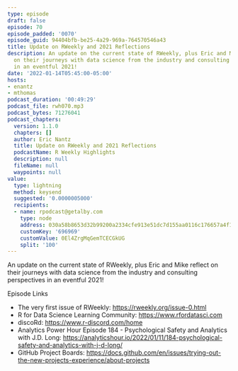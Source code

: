 ```yaml
---
type: episode
draft: false
episode: 70
episode_padded: '0070'
episode_guid: 94404bfb-be25-4a29-969a-764570546a43
title: Update on RWeekly and 2021 Reflections
description: An update on the current state of RWeekly, plus Eric and Mike reflect
  on their journeys with data science from the industry and consulting perspectives
  in an eventful 2021!
date: '2022-01-14T05:45:00-05:00'
hosts:
- enantz
- mthomas
podcast_duration: '00:49:29'
podcast_file: rwh070.mp3
podcast_bytes: 71276041
podcast_chapters:
  version: 1.1.0
  chapters: []
  author: Eric Nantz
  title: Update on RWeekly and 2021 Reflections
  podcastName: R Weekly Highlights
  description: null
  fileName: null
  waypoints: null
value:
  type: lightning
  method: keysend
  suggested: '0.0000005000'
  recipients:
  - name: rpodcast@getalby.com
    type: node
    address: 030a58b8653d32b99200a2334cfe913e51dc7d155aa0116c176657a4f1722677a3
    customKey: '696969'
    customValue: 0El4ZrgMqGemTCECGkUG
    split: '100'
---
```

An update on the current state of RWeekly, plus Eric and Mike reflect on
their journeys with data science from the industry and consulting
perspectives in an eventful 2021!

Episode Links

-   The very first issue of RWeekly:
    <a href="https://rweekly.org/issue-0.html"
    rel="nofollow">https://rweekly.org/issue-0.html</a>
-   R for Data Science Learning Community:
    <a href="https://www.rfordatasci.com"
    rel="nofollow">https://www.rfordatasci.com</a>
-   discoRd: <a href="https://www.r-discord.com/home"
    rel="nofollow">https://www.r-discord.com/home</a>
-   Analytics Power Hour Episode 184 - Psychological Safety and
    Analytics with J.D. Long: <a
    href="https://analyticshour.io/2022/01/11/184-psychological-safety-and-analytics-with-j-d-long/"
    rel="nofollow">https://analyticshour.io/2022/01/11/184-psychological-safety-and-analytics-with-j-d-long/</a>
-   GitHub Project Boards: <a
    href="https://docs.github.com/en/issues/trying-out-the-new-projects-experience/about-projects"
    rel="nofollow">https://docs.github.com/en/issues/trying-out-the-new-projects-experience/about-projects</a>
